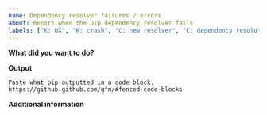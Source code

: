 ```yaml
---
name: Dependency resolver failures / errors
about: Report when the pip dependency resolver fails
labels: ["K: UX", "K: crash", "C: new resolver", "C: dependency resolution"]
---
```


<!--
Please provide as much information as you can about your failure, so that we can understand the root cause.

Try if your issue has been fixed in the in-development version of pip. Use the following command to install pip from the current development branch:

    python -m pip install -U "pip @ https://github.com/pypa/pip/archive/main.zip"
-->

**What did you want to do?**
<!-- Include any inputs you gave to pip, for example:

* Package requirements: any CLI arguments and/or your requirements.txt file
* Already installed packages, outputted via `pip freeze`
-->

**Output**

```
Paste what pip outputted in a code block. https://github.github.com/gfm/#fenced-code-blocks
```

**Additional information**

<!--
It would be great if you could also include your dependency tree. For this you can use pipdeptree: https://pypi.org/project/pipdeptree/

For users installing packages from a private repository or local directory, please try your best to describe your setup. We'd like to understand how to reproduce the error locally, so would need (at a minimum) a description of the packages you are trying to install, and a list of dependencies for each package.
-->
